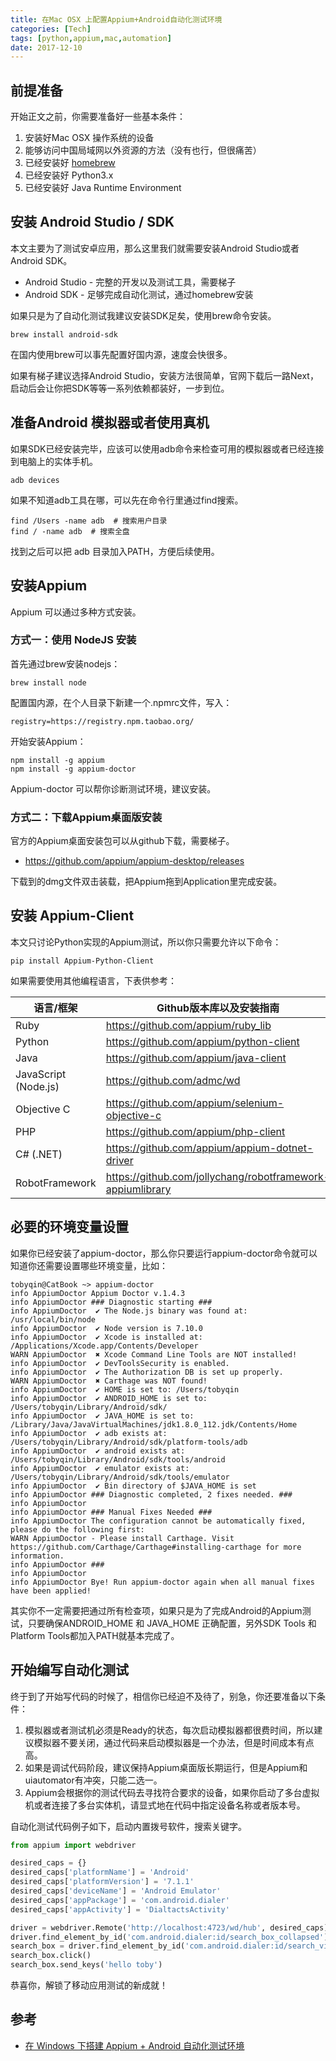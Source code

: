 ```yaml
---
title: 在Mac OSX 上配置Appium+Android自动化测试环境
categories: [Tech]
tags: [python,appium,mac,automation]
date: 2017-12-10
---
```


## 前提准备

开始正文之前，你需要准备好一些基本条件：

1. 安装好Mac OSX 操作系统的设备
2. 能够访问中国局域网以外资源的方法（没有也行，但很痛苦）
3. 已经安装好 [homebrew](https://brew.sh/)
4. 已经安装好 Python3.x
5. 已经安装好 Java Runtime Environment



## 安装 Android Studio / SDK

本文主要为了测试安卓应用，那么这里我们就需要安装Android Studio或者Android SDK。

- Android Studio - 完整的开发以及测试工具，需要梯子
- Android SDK - 足够完成自动化测试，通过homebrew安装

如果只是为了自动化测试我建议安装SDK足矣，使用brew命令安装。

```
brew install android-sdk
```

在国内使用brew可以事先配置好国内源，速度会快很多。

如果有梯子建议选择Android Studio，安装方法很简单，官网下载后一路Next，启动后会让你把SDK等等一系列依赖都装好，一步到位。

## 准备Android 模拟器或者使用真机

如果SDK已经安装完毕，应该可以使用adb命令来检查可用的模拟器或者已经连接到电脑上的实体手机。

```
adb devices
```

如果不知道adb工具在哪，可以先在命令行里通过find搜索。

```
find /Users -name adb  # 搜索用户目录
find / -name adb  # 搜索全盘
```

找到之后可以把 adb 目录加入PATH，方便后续使用。

## 安装Appium

Appium 可以通过多种方式安装。

### 方式一：使用 NodeJS 安装

首先通过brew安装nodejs：

```
brew install node
```

配置国内源，在个人目录下新建一个.npmrc文件，写入：

```
registry=https://registry.npm.taobao.org/
```

开始安装Appium：

```
npm install -g appium
npm install -g appium-doctor
```

Appium-doctor 可以帮你诊断测试环境，建议安装。

### 方式二：下载Appium桌面版安装

官方的Appium桌面安装包可以从github下载，需要梯子。

- <https://github.com/appium/appium-desktop/releases>

下载到的dmg文件双击装载，把Appium拖到Application里完成安装。

## 安装 Appium-Client

本文只讨论Python实现的Appium测试，所以你只需要允许以下命令：

```
pip install Appium-Python-Client
```

如果需要使用其他编程语言，下表供参考：

| 语言/框架                | Github版本库以及安装指南                          |
| -------------------- | ---------------------------------------- |
| Ruby                 | <https://github.com/appium/ruby_lib>     |
| Python               | <https://github.com/appium/python-client> |
| Java                 | <https://github.com/appium/java-client>  |
| JavaScript (Node.js) | <https://github.com/admc/wd>             |
| Objective C          | <https://github.com/appium/selenium-objective-c> |
| PHP                  | <https://github.com/appium/php-client>   |
| C# (.NET)            | <https://github.com/appium/appium-dotnet-driver> |
| RobotFramework       | <https://github.com/jollychang/robotframework-appiumlibrary> |

## 必要的环境变量设置

如果你已经安装了appium-doctor，那么你只要运行appium-doctor命令就可以知道你还需要设置哪些环境变量，比如：

```
tobyqin@CatBook ~> appium-doctor
info AppiumDoctor Appium Doctor v.1.4.3
info AppiumDoctor ### Diagnostic starting ###
info AppiumDoctor  ✔ The Node.js binary was found at: /usr/local/bin/node
info AppiumDoctor  ✔ Node version is 7.10.0
info AppiumDoctor  ✔ Xcode is installed at: /Applications/Xcode.app/Contents/Developer
WARN AppiumDoctor  ✖ Xcode Command Line Tools are NOT installed!
info AppiumDoctor  ✔ DevToolsSecurity is enabled.
info AppiumDoctor  ✔ The Authorization DB is set up properly.
WARN AppiumDoctor  ✖ Carthage was NOT found!
info AppiumDoctor  ✔ HOME is set to: /Users/tobyqin
info AppiumDoctor  ✔ ANDROID_HOME is set to: /Users/tobyqin/Library/Android/sdk/
info AppiumDoctor  ✔ JAVA_HOME is set to: /Library/Java/JavaVirtualMachines/jdk1.8.0_112.jdk/Contents/Home
info AppiumDoctor  ✔ adb exists at: /Users/tobyqin/Library/Android/sdk/platform-tools/adb
info AppiumDoctor  ✔ android exists at: /Users/tobyqin/Library/Android/sdk/tools/android
info AppiumDoctor  ✔ emulator exists at: /Users/tobyqin/Library/Android/sdk/tools/emulator
info AppiumDoctor  ✔ Bin directory of $JAVA_HOME is set
info AppiumDoctor ### Diagnostic completed, 2 fixes needed. ###
info AppiumDoctor
info AppiumDoctor ### Manual Fixes Needed ###
info AppiumDoctor The configuration cannot be automatically fixed, please do the following first:
WARN AppiumDoctor - Please install Carthage. Visit https://github.com/Carthage/Carthage#installing-carthage for more information.
info AppiumDoctor ###
info AppiumDoctor
info AppiumDoctor Bye! Run appium-doctor again when all manual fixes have been applied!
```

其实你不一定需要把通过所有检查项，如果只是为了完成Android的Appium测试，只要确保ANDROID_HOME 和 JAVA_HOME 正确配置，另外SDK Tools 和Platform Tools都加入PATH就基本完成了。

## 开始编写自动化测试

终于到了开始写代码的时候了，相信你已经迫不及待了，别急，你还要准备以下条件：

1. 模拟器或者测试机必须是Ready的状态，每次启动模拟器都很费时间，所以建议模拟器不要关闭，通过代码来启动模拟器是一个办法，但是时间成本有点高。
2. 如果是调试代码阶段，建议保持Appium桌面版长期运行，但是Appium和uiautomator有冲突，只能二选一。
3. Appium会根据你的测试代码去寻找符合要求的设备，如果你启动了多台虚拟机或者连接了多台实体机，请显式地在代码中指定设备名称或者版本号。

自动化测试代码例子如下，启动内置拨号软件，搜索关键字。

```Python
from appium import webdriver

desired_caps = {}
desired_caps['platformName'] = 'Android'
desired_caps['platformVersion'] = '7.1.1'
desired_caps['deviceName'] = 'Android Emulator'
desired_caps['appPackage'] = 'com.android.dialer'
desired_caps['appActivity'] = 'DialtactsActivity'

driver = webdriver.Remote('http://localhost:4723/wd/hub', desired_caps)
driver.find_element_by_id('com.android.dialer:id/search_box_collapsed').click()
search_box = driver.find_element_by_id('com.android.dialer:id/search_view')
search_box.click()
search_box.send_keys('hello toby')
```

恭喜你，解锁了移动应用测试的新成就！

## 参考

- [在 Windows 下搭建 Appium + Android 自动化测试环境](/posts/2017-05-03/setup-appium-automation-test-environment/)